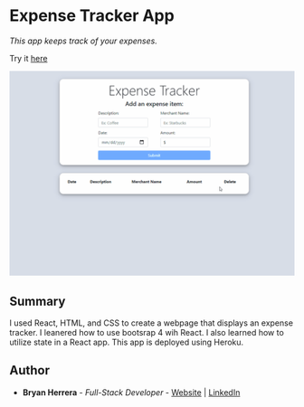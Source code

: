 # Expense Tracker App

*This app keeps track of your expenses.*

Try it [here](https://expensetracker-app-herrera.herokuapp.com/)

<img src="./expensetracker_v2.gif" alt="alt text" width="700px">

## Summary

I used React, HTML, and CSS to create a webpage that displays an expense tracker. I leanered how to use bootsrap 4 wih React. I also learned how to utilize state in a React app. This app is deployed using Heroku.

## Author

* **Bryan Herrera** - *Full-Stack Developer* - [Website](http://bryan-herrera.com) | [LinkedIn](https://www.linkedin.com/in/bryan-chris-herrera/)  